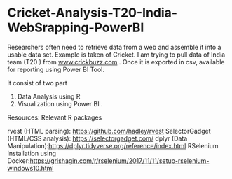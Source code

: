 # Cricket-Analysis-T20-India-WebSrapping-PowerBI

Researchers often need to retrieve data from a web  and assemble it into a usable data set. Example is taken of Cricket.
I am trying to pull data of India team (T20 ) from www.crickbuzz.com . Once it is exported in csv, available for reporting using Power BI Tool.

It consist of two part 
1.	Data Analysis using R
2.	Visualization using Power BI .

Resources:
Relevant R packages 

rvest (HTML parsing): https://github.com/hadley/rvest
SelectorGadget (HTML/CSS analysis): https://selectorgadget.com/
dplyr (Data Manipulation):https://dplyr.tidyverse.org/reference/index.html
RSelenium Installation using Docker:https://grishagin.com/r/rselenium/2017/11/11/setup-rselenium-windows10.html
